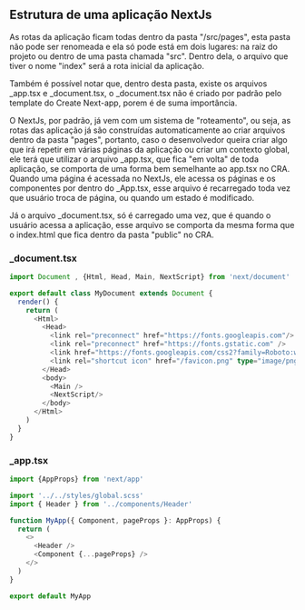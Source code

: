 ## Estrutura de uma aplicação NextJs

As rotas da aplicação ficam todas dentro da pasta "/src/pages", esta pasta não pode ser renomeada e ela só pode está em dois lugares: na raiz do projeto ou dentro de uma pasta chamada "src". Dentro dela, o arquivo que tiver o nome "index" será a rota inicial da aplicação.

Também é possível notar que, dentro desta pasta, existe os arquivos _app.tsx e _document.tsx, o _document.tsx não é criado por padrão pelo template do Create Next-app, porem é de suma importância. 

O NextJs, por padrão, já vem com um sistema de "roteamento", ou seja, as rotas das aplicação já são construídas automaticamente ao criar arquivos dentro da pasta "pages", portanto, caso o desenvolvedor queira criar algo que irá repetir em várias páginas da aplicação ou criar um contexto global, ele terá que utilizar o arquivo _app.tsx, que fica "em volta" de toda aplicação, se comporta de uma forma bem semelhante ao app.tsx no CRA. Quando uma página é acessada no NextJs, ele acessa os páginas e os componentes por dentro do _App.tsx, esse arquivo é recarregado toda vez que usuário troca de página, ou quando um estado é modificado.

Já o arquivo _document.tsx, só é carregado uma vez, que é quando o usuário acessa a aplicação, esse arquivo se comporta da mesma forma que o index.html que fica dentro da pasta "public" no CRA.

### _document.tsx

```ts
import Document , {Html, Head, Main, NextScript} from 'next/document'

export default class MyDocument extends Document {
  render() {
    return (
      <Html>
        <Head>
          <link rel="preconnect" href="https://fonts.googleapis.com"/>
          <link rel="preconnect" href="https://fonts.gstatic.com" />
          <link href="https://fonts.googleapis.com/css2?family=Roboto:wght@400;700;900&display=swap" rel="stylesheet"/> 
          <link rel="shortcut icon" href="/favicon.png" type="image/png" />
        </Head>
        <body>
          <Main />
          <NextScript/>
        </body>
      </Html>
    )
  }
}
```
### _app.tsx

```ts
import {AppProps} from 'next/app'

import '../../styles/global.scss'
import { Header } from '../components/Header'

function MyApp({ Component, pageProps }: AppProps) {
  return (
    <>
      <Header />
      <Component {...pageProps} />
    </>
  )
}

export default MyApp
```
